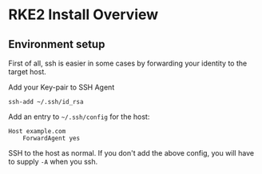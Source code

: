 # RKE2 Install Overview

## Environment setup
First of all, ssh is easier in some cases by forwarding your identity to the target host.

Add your Key-pair to SSH Agent
```
ssh-add ~/.ssh/id_rsa
```

Add an entry to `~/.ssh/config` for the host:
```
Host example.com
    ForwardAgent yes
```

SSH to the host as normal.  If you don't add the above config, you will have to supply `-A` when you ssh.


